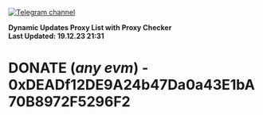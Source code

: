 [![Telegram channel](https://img.shields.io/endpoint?url=https://runkit.io/damiankrawczyk/telegram-badge/branches/master?url=https://t.me/n4z4v0d)](https://t.me/n4z4v0d) 

**Dynamic Updates Proxy List with Proxy Checker**  
**Last Updated: 19.12.23 21:31**

# DONATE (_any evm_) - 0xDEADf12DE9A24b47Da0a43E1bA70B8972F5296F2
